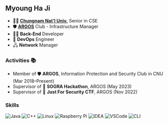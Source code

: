 ## Myoung Ha Ji

- 🧑‍🎓 **[Chungnam Nat'l Univ.](https://computer.cnu.ac.kr)** Senior in CSE
- 🛡️ **[ARGOS](https://argos.or.kr)** Club - Infrastructure Manager
- 🧑‍💻 **Back-End** Developer
- 🧰 **DevOps** Engineer
- 🖧 **Network** Manager

### Activities 📚

- Member of 🛡️ **ARGOS**, Information Protection and Security Club in CNU (Mar 2018–Present)
- Supervisor of 🏃 **SOGRA Hackathon**, ARGOS (May 2023)
- Supervisor of 🚩 **Just For Security CTF**, ARGOS (Nov 2022)

### Skills 

![Java](https://skillicons.dev/icons?i=java&theme=light)
![C++](https://skillicons.dev/icons?i=cpp)
![Linux](https://skillicons.dev/icons?i=linux)
![Raspberry Pi](https://skillicons.dev/icons?i=raspberrypi)
![IDEA](https://skillicons.dev/icons?i=idea)
![VSCode](https://skillicons.dev/icons?i=vscode)
![CLI](https://skillicons.dev/icons?i=bash)
